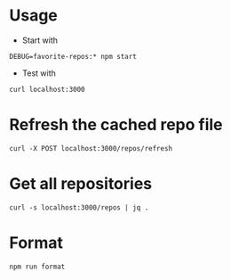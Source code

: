 # Usage

- Start with
```
DEBUG=favorite-repos:* npm start
```

- Test with
```
curl localhost:3000
```

# Refresh the cached repo file

```
curl -X POST localhost:3000/repos/refresh
```

# Get all repositories

```
curl -s localhost:3000/repos | jq .
```

# Format

```
npm run format
```
